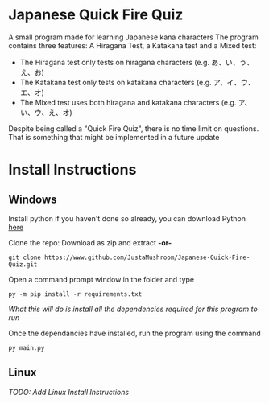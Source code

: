 # Japanese Quick Fire Quiz
A small program made for learning Japanese kana characters
The program contains three features: A Hiragana Test, a Katakana test and a Mixed test:
* The Hiragana test only tests on hiragana characters (e.g. あ、い、う、え、お)
* The Katakana test only tests on katakana characters (e.g. ア、イ、ウ、エ、オ)
* The Mixed test uses both hiragana and katakana characters (e.g. ア、い、ウ、え、オ)

Despite being called a "Quick Fire Quiz", there is no time limit on questions. That is something that might be implemented in a future update


# Install Instructions
## Windows
Install python if you haven't done so already, you can download Python [here](https://python.org)

Clone the repo: Download as zip and extract 
__-or-__

```
git clone https://www.github.com/JustaMushroom/Japanese-Quick-Fire-Quiz.git
```

Open a command prompt window in the folder and type
```
py -m pip install -r requirements.txt
```
*What this will do is install all the dependencies required for this program to run*

Once the dependancies have installed, run the program using the command
```
py main.py
```

## Linux
*TODO: Add Linux Install Instructions*